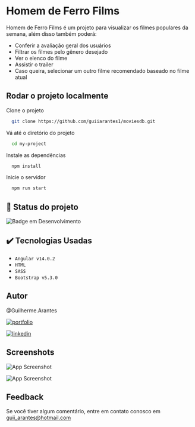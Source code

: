 
# Homem de Ferro Films

Homem de Ferro Films é um projeto para visualizar os filmes populares da semana, além disso também poderá:

- Conferir a avaliação geral dos usuários
- Filtrar os filmes pelo gênero desejado
- Ver o elenco do filme
- Assistir o trailer
- Caso queira, selecionar um outro filme recomendado baseado no filme atual
## Rodar o projeto localmente

Clone o projeto

```bash
  git clone https://github.com/guiiarantes1/moviesdb.git
```

Vá até o diretório do projeto

```bash
  cd my-project
```

Instale as dependências

```bash
  npm install
```

Inicie o servidor

```bash
  npm run start
```


## 🔨 Status do projeto
![Badge em Desenvolvimento](http://img.shields.io/static/v1?label=STATUS&message=EM%20DESENVOLVIMENTO&color=GREEN&style=for-the-badge)
## ✔️ Tecnologias Usadas

- ``Angular v14.0.2``
- ``HTML``
- ``SASS``
- ``Bootstrap v5.3.0``


## Autor

@Guilherme.Arantes

[![portfolio](https://img.shields.io/badge/my_portfolio-000?style=for-the-badge&logo=ko-fi&logoColor=white)](https://github.com/guiiarantes1/)

[![linkedin](https://img.shields.io/badge/linkedin-0A66C2?style=for-the-badge&logo=linkedin&logoColor=white)](https://www.linkedin.com/in/guilhermearantes17/)

## Screenshots

![App Screenshot](https://user-images.githubusercontent.com/81725311/211008865-391898d1-4e98-42f4-8c0b-205b88e5c65e.png)

![App Screenshot](https://user-images.githubusercontent.com/81725311/211008665-8075f871-d321-461b-8ce5-339587c23c4d.png) 
## Feedback

Se você tiver algum comentário, entre em contato conosco em guii_arantes@hotmail.com

